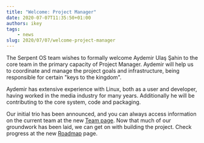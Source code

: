 ```yaml
---
title: "Welcome: Project Manager"
date: 2020-07-07T11:35:50+01:00
authors: ikey
tags:
    - news
slug: 2020/07/07/welcome-project-manager
---
```


The Serpent OS team wishes to formally welcome Aydemir Ulaş Şahin to the core team in the primary
capacity of Project Manager. Aydemir will help us to coordinate and manage the project goals and
infrastructure, being responsible for certain "keys to the kingdom".

Aydemir has extensive experience with Linux, both as a user and developer, having worked in the
media industry for many years. Additionally he will be contributing to the core system, code
and packaging.

Our initial trio has been announced, and you can always access information on the current team
at the new [Team page](/team). Now that much of our groundwork has been laid, we can get on
with building the project. Check progress at the new [Roadmap](/roadmap) page.
